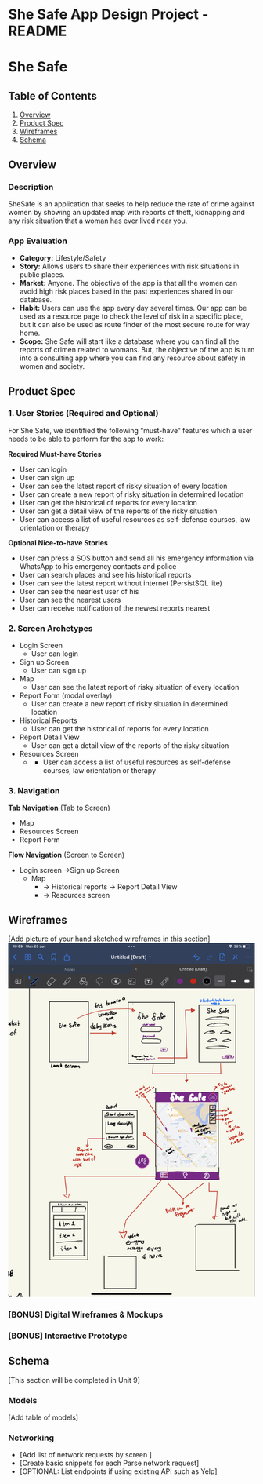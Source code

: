 She Safe App Design Project - README 
===

# She Safe

## Table of Contents
1. [Overview](#Overview)
1. [Product Spec](#Product-Spec)
1. [Wireframes](#Wireframes)
2. [Schema](#Schema)

## Overview
### Description
SheSafe is an application that seeks to help reduce the rate of crime against women by showing an updated map with reports of theft, kidnapping and any risk situation that a woman has ever lived near you.

### App Evaluation
- **Category:** Lifestyle/Safety
- **Story:** Allows users to share their experiences with risk situations in public places.
- **Market:** Anyone. The objective of the app is that all the women can avoid high risk places based in the past experiences shared in our database.
- **Habit:** Users can use the app every day several times. Our app can be used as a resource page to check the level of risk in a specific place, but it can also be used as route finder of the most secure route for way home.
- **Scope:** She Safe will start like a database where you can find all the reports of crimen related to womans. But, the objective of the app is turn into a consulting app where you can find any resource about safety in women and society.

## Product Spec

### 1. User Stories (Required and Optional)

For She Safe, we identified the following “must-have” features which a user needs to be able to perform for the app to work:

**Required Must-have Stories**

* User can login
* User can sign up
* User can see the latest report of risky situation of every location
* User can create a new report of risky situation in determined location
* User can get the historical of reports for every location  
* User can get a detail view of the reports of the risky situation
* User can access a list of useful resources as self-defense courses, law orientation or therapy


**Optional Nice-to-have Stories**
* User can press a SOS button and send all his emergency information via WhatsApp to his emergency contacts and police
* User can search places and see his historical reports
* User can see the latest report without internet (PersistSQL lite)
* User can see the nearlest user of his
* User can see the nearest users 
* User can receive notification of the newest reports nearest

### 2. Screen Archetypes

* Login Screen
    * User can login
* Sign up Screen
    * User can sign up
* Map 
    * User can see the latest report of risky situation of every location
* Report Form (modal overlay) 
    * User can create a new report of risky situation in determined location
* Historical Reports
    * User can get the historical of reports for every location  
* Report Detail View
    * User can get a detail view of the reports of the risky situation
* Resources Screen
    * * User can access a list of useful resources as self-defense courses, law orientation or therapy

### 3. Navigation

**Tab Navigation** (Tab to Screen)

* Map
* Resources Screen
* Report Form

**Flow Navigation** (Screen to Screen)

* Login screen ->Sign up Screen
   * Map
        * -> Historical reports -> Report Detail View
        * -> Resources screen


## Wireframes
[Add picture of your hand sketched wireframes in this section]
<img src="https://raw.githubusercontent.com/ElmerAdrianV/SheSafe/master/Wireframes.jpeg" width=600>

### [BONUS] Digital Wireframes & Mockups

### [BONUS] Interactive Prototype

## Schema 
[This section will be completed in Unit 9]
### Models
[Add table of models]
### Networking
- [Add list of network requests by screen ]
- [Create basic snippets for each Parse network request]
- [OPTIONAL: List endpoints if using existing API such as Yelp]
